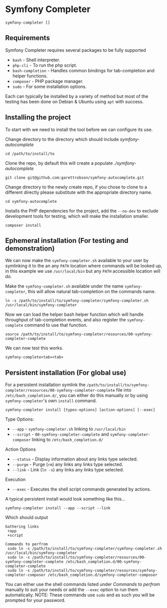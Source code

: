 # Symfony Completer
`symfony-completer []`

## Requirements

Symfony Completer requires several packages to be fully supported
* `bash` - Shell interpreter.
* `php-cli` - To run the php script.
* `bash-completion` - Handles common bindings for tab-completion and helper functions.
* `composer` - PHP package manager.
* `sudo` - For some installation options.

Each can typically be installed by a variety of method but most of the testing has been done on Debian & Ubuntu using `apt` with success.

## Installing the project

To start with we need to install the tool before we can configure its use.

Change directory to the directory which should include _symfony-autocomplete_
```SHELL
cd /path/to/install/to
```

Clone the repo, by default this will create a populate _./symfony-autocomplete_
```SHELL
git clone git@github.com:garettrobson/symfony-autocomplete.git
```

Change directory to the newly create repo, if you chose to clone to a different directly please substitute with the appropriate directory name.
```SHELL
cd symfony-autocomplete
```

Installs the PHP dependencies for the project, add the `--no-dev` to exclude development tools for testing, which will make the installation smaller.
```SHELL
composer install
```

## Ephemeral installation (For testing and demonstration)

We can now make the `symfony-completer.sh` available to your user by symlinking it to the an any `PATH` location where commands will be looked up, in this example we use `/usr/local/bin` but any `PATH` accessible location will do.

Make the `symfony-completer.sh` available under the name `symfony-completer`, this will allow natural tab-completion on the commands name.
```SHELL
ln -s /path/to/install/to/symfony-completer/symfony-completer.sh /usr/local/bin/symfony-completer
```

Now we can load the helper bash helper function which will handle throughput of tab-completion events, and also register the `symfony-complete` command to use that function.
```SHELL
source /path/to/install/to/symfony-completer/resources/00-symfony-completer-complete
```

We can now test this works.

```SHELL
symfony-complete<tab><tab>
```

## Persistent installation (For global use)

For a persistent installation symlink the `/path/to/install/to/symfony-completer/resources/00-symfony-completer-complete` file into `/etc/bash_completion.d/`, you can either do this manually or by using `symfony-completer`'s own `install` command.

```SHELL
symfony-completer install [types-options] [action-options] [--exec]
```

Type Options:
* `--app` - `symfony-completer.sh` linking to  `/usr/local/bin`
* `--script` - `00-symfony-completer-complete` and `symfony-completer-composer` linking to `/etc/bash_completion.d/`

Action Options
* `--status` - Display information about any links type selected.
* `--purge` - Purge (`rm`) any links any links type selected.
* `--link` - Link (`ln -s`) any links any links type selected.

Execution
* `--exec` - Executes the shell script commands generated by actions.

A typical persistent install would look something like this...
```SHELL
symfony-completer install --app --script --link
```

Which should output
```
Gathering links
 +app
 +script

Commands to perfrom
 sudo ln -s /path/to/install/to/symfony-completer/symfony-completer.sh /usr/local/bin/symfony-completer
 sudo ln -s /path/to/install/to/symfony-completer/resources/00-symfony-completer-complete /etc/bash_completion.d/00-symfony-completer-complete
 sudo ln -s /path/to/install/to/symfony-completer/resources/symfony-completer-composer /etc/bash_completion.d/symfony-completer-composer
```

You can either use the shell commands listed under *Commands to perfrom* manually to suit your needs or add the `--exec` option to run them automatically. NOTE: These commands use `sudo` and as such you will be prompted for your password.